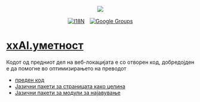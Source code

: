 <p align="center"><a href="https://wac.tax"><img src="https://cdn.jsdelivr.net/gh/wactax/img/logo.svg"/></a></p><p align="center"><a href="https://github.com/wactax/wac.tax/blob/main/doc/README.md#readme"><img alt="I18N" src="https://cdn.jsdelivr.net/gh/wactax/img/t.svg"/></a>　<a href="https://groups.google.com/u/2/g/wactax"><img alt="Google Groups" src="https://cdn.jsdelivr.net/gh/wactax/img/g-groups.svg"/></a></p>

# [xxAI.уметност](https://xxAI.art)

Кодот од предниот дел на веб-локацијата е со отворен код, добредојден е да помогне во оптимизирањето на преводот

* [преден код](https://github.com/xxai-art/web)
* [Јазични пакети за страницата како целина](https://github.com/xxai-art/web/tree/main/i18n)
* [Јазични пакети за модули за најавување](https://github.com/wacpkg/user/tree/main/ui.i18n)

